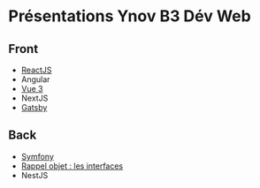 # Présentations Ynov B3 Dév Web

## Front

- [ReactJS](https://github.com/ynov-b3-dev-web/react-front)
- Angular
- [Vue 3](vue-3/)
- NextJS
- [Gatsby](https://github.com/ld-web/vtc-lyon-beaujolais)

## Back

- [Symfony](https://github.com/ynov-b3-dev-web/sf-5-back)
- [Rappel objet : les interfaces](rappel_objet_interfaces/)
- NestJS
